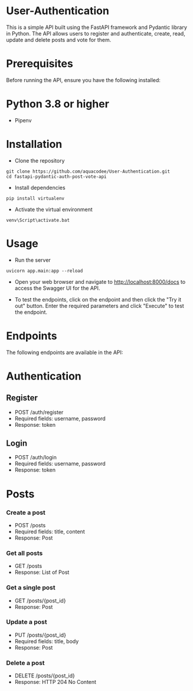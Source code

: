 # User-Authentication

This is a simple API built using the FastAPI framework and Pydantic library in Python. The API allows users to register and authenticate, create, read, update and delete posts and vote for them.

# Prerequisites
Before running the API, ensure you have the following installed:

# Python 3.8 or higher 
* Pipenv

# Installation
* Clone the repository
```
git clone https://github.com/aquacodee/User-Authentication.git
cd fastapi-pydantic-auth-post-vote-api 
```
* Install dependencies
```
pip install virtualenv 
```
* Activate the virtual environment
```
venv\Script\activate.bat
```

# Usage
* Run the server
```
uvicorn app.main:app --reload
```
* Open your web browser and navigate to [http://localhost:8000/docs](#http://localhost:8000/docs) to access the Swagger UI for the API.

* To test the endpoints, click on the endpoint and then click the "Try it out" button. Enter the required parameters and click "Execute" to test the endpoint.

# Endpoints
The following endpoints are available in the API:

# Authentication
## Register
* POST /auth/register
* Required fields: username, password
* Response: token

## Login
* POST /auth/login
* Required fields: username, password
* Response: token

# Posts
### Create a post
* POST /posts
* Required fields: title, content
* Response: Post

### Get all posts
* GET /posts
* Response: List of Post

### Get a single post
* GET /posts/{post_id}
* Response: Post

### Update a post
* PUT /posts/{post_id}
* Required fields: title, body
* Response: Post

### Delete a post
* DELETE /posts/{post_id}
* Response: HTTP 204 No Content






